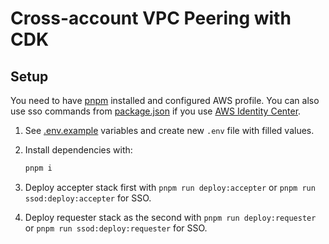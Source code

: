 # Cross-account VPC Peering with CDK

## Setup

You need to have [pnpm](https://pnpm.io/installation) installed and configured AWS profile. You can also use sso commands from [package.json](./package.json) if you use  [AWS Identity Center](https://aws.amazon.com/iam/identity-center).

1. See [.env.example](.env.example) variables and create new ```.env``` file with filled values.
2. Install dependencies with:

    ```bash
    pnpm i
    ```

3. Deploy accepter stack first with ```pnpm run deploy:accepter``` or ```pnpm run ssod:deploy:accepter``` for SSO.
4. Deploy requester stack as the second with ```pnpm run deploy:requester``` or ```pnpm run ssod:deploy:requester``` for SSO.
